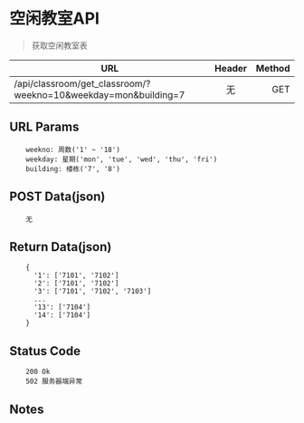 # 空闲教室API

> 获取空闲教室表

| URL |  Header | Method |
| ------------- |:-------------:| -----:|
| /api/classroom/get_classroom/?weekno=10&weekday=mon&building=7 | 无 | GET |


## URL Params

```
    weekno: 周数('1' ~ '18')
    weekday: 星期('mon', 'tue', 'wed', 'thu', 'fri')
    building: 楼栋('7', '8')
```

## POST Data(json)

```
    无
```

## Return Data(json)

```
    {
      '1': ['7101', '7102']
      '2': ['7101', '7102']
      '3': ['7101', '7102', '7103']
      ...
      '13': ['7104']
      '14': ['7104']
    }
```

## Status Code

```
    200 Ok
    502 服务器端异常
```

## Notes
